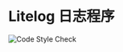 # Litelog 日志程序

![Code Style Check](https://github.com/SwordofMorning/Litelog/workflows/Code_Style_Check/badge.svg)
